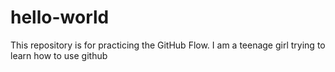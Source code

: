 # hello-world
This repository is for practicing the GitHub Flow.
I am a teenage girl trying to learn how to use github
